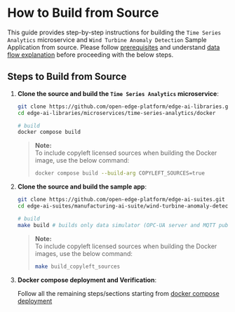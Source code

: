 # How to Build from Source

This guide provides step-by-step instructions for building the `Time Series Analytics`
microservice and `Wind Turbine Anomaly Detection` Sample Application from source.
Please follow [prerequisites](./get-started.md#configure-docker) and understand [data flow explanation](./get-started.md#data-flow-explanation)
before proceeding with the below steps.

## Steps to Build from Source

1. **Clone the source and build the `Time Series Analytics` microservice**:

    ```bash
    git clone https://github.com/open-edge-platform/edge-ai-libraries.git
    cd edge-ai-libraries/microservices/time-series-analytics/docker

    # build
    docker compose build
    ```

    > **Note:**  
    > To include copyleft licensed sources when building the Docker image, use the below command:
    >
    > ```bash
    > docker compose build --build-arg COPYLEFT_SOURCES=true
    > ```

2. **Clone the source and build the sample app**:

    ```bash
    git clone https://github.com/open-edge-platform/edge-ai-suites.git
    cd edge-ai-suites/manufacturing-ai-suite/wind-turbine-anomaly-detection

    # build
    make build # builds only data simulator (OPC-UA server and MQTT publisher) docker images
    ```

    > **Note:**  
    > To include copyleft licensed sources when building the Docker images, use the below command:
    >
    > ```bash
    > make build_copyleft_sources
    > ```

2. **Docker compose deployment and Verification**:
    
    Follow all the remaining steps/sections starting from [docker compose deployment](./get-started.md#deploy-with-docker-compose)